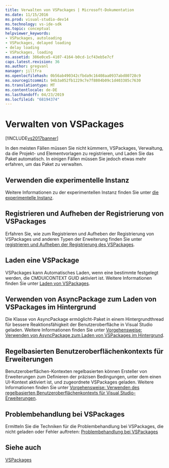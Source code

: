 ```yaml
---
title: Verwalten von VSPackages | Microsoft-Dokumentation
ms.date: 11/15/2016
ms.prod: visual-studio-dev14
ms.technology: vs-ide-sdk
ms.topic: conceptual
helpviewer_keywords:
- VSPackages, autoloading
- VSPackages, delayed loading
- delay loading
- VSPackages, loading
ms.assetid: 386e0ce5-4107-4164-b0cd-1cf43eb5e7cf
caps.latest.revision: 36
ms.author: gregvanl
manager: jillfra
ms.openlocfilehash: 0b56ab490342cfbda9c16408aa0937abd80728c9
ms.sourcegitcommit: 94b3a052fb1229c7e7f8804b09c1d403385c7630
ms.translationtype: MT
ms.contentlocale: de-DE
ms.lasthandoff: 04/23/2019
ms.locfileid: "68194374"
---
```

# <a name="managing-vspackages"></a>Verwalten von VSPackages
[!INCLUDE[vs2017banner](../includes/vs2017banner.md)]

In den meisten Fällen müssen Sie nicht kümmern, VSPackages, Verwaltung, da die Projekt- und Elementvorlagen zu registrieren, und Laden Sie das Paket automatisch. In einigen Fällen müssen Sie jedoch etwas mehr erfahren, um das Paket zu verwalten.  
  
## <a name="using-the-experimental-instance"></a>Verwenden die experimentelle Instanz  
 Weitere Informationen zu der experimentellen Instanz finden Sie unter [die experimentelle Instanz](../extensibility/the-experimental-instance.md).  
  
## <a name="registering-and-unregistering-vspackages"></a>Registrieren und Aufheben der Registrierung von VSPackages  
 Erfahren Sie, wie zum Registrieren und Aufheben der Registrierung von VSPackages und anderen Typen der Erweiterung finden Sie unter [registrieren und Aufheben der Registrierung des VSPackages](../extensibility/registering-and-unregistering-vspackages.md).  
  
## <a name="loading-a-vspackage"></a>Laden eine VSPackage  
 VSPackages kann Automatisches Laden, wenn eine bestimmte festgelegt werden, die CMDUICONTEXT GUID aktiviert ist. Weitere Informationen finden Sie unter [Laden von VSPackages](../extensibility/loading-vspackages.md).  
  
## <a name="using-asyncpackage-to-load-vspackages-in-the-background"></a>Verwenden von AsyncPackage zum Laden von VSPackages im Hintergrund  
 Die Klasse von AsyncPackage ermöglicht-Paket in einem Hintergrundthread für bessere Reaktionsfähigkeit der Benutzeroberfläche in Visual Studio geladen. Weitere Informationen finden Sie unter [Vorgehensweise: Verwenden von AsyncPackage zum Laden von VSPackages im Hintergrund](../extensibility/how-to-use-asyncpackage-to-load-vspackages-in-the-background.md).  
  
## <a name="rule-based-ui-context-for-extensions"></a>Regelbasierten Benutzeroberflächenkontexts für Erweiterungen  
 Benutzeroberflächen-Kontexten regelbasierten können Ersteller von Erweiterungen zum Definieren der präzisen Bedingungen, unter dem einen UI-Kontext aktiviert ist, und zugeordnete VSPackages geladen. Weitere Informationen finden Sie unter [Vorgehensweise: Verwenden des regelbasierten Benutzeroberflächenkontexts für Visual Studio-Erweiterungen](../extensibility/how-to-use-rule-based-ui-context-for-visual-studio-extensions.md).  
  
## <a name="troubleshooting-vspackages"></a>Problembehandlung bei VSPackages  
 Ermitteln Sie die Techniken für die Problembehandlung bei VSPackages, die nicht geladen oder Fehler auftreten: [Problembehandlung bei VSPackages](../extensibility/troubleshooting-vspackages.md)  
  
## <a name="see-also"></a>Siehe auch  
 [VSPackages](../extensibility/internals/vspackages.md)
